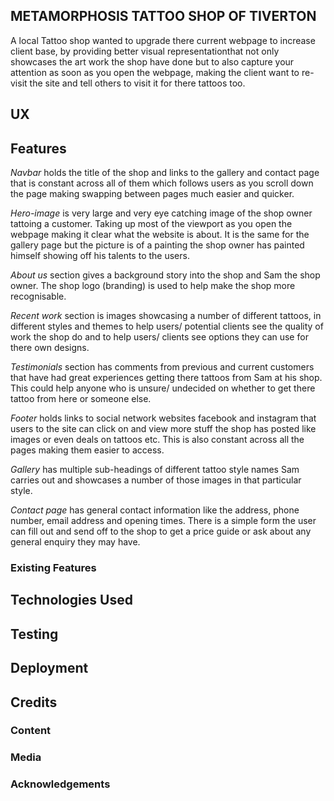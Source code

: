 ## METAMORPHOSIS TATTOO SHOP OF TIVERTON

A local Tattoo shop wanted to upgrade there current webpage to increase client base, by providing better visual 
representationthat not only showcases the art work the shop have done but to also capture your attention as soon
as you open the webpage, making the client want to re-visit the site and tell others to visit it for there tattoos
too.

## UX



## Features

*Navbar* holds the title of the shop and links to the gallery and contact page that is constant across all of them which
follows users as you scroll down the page making swapping between pages much easier and quicker.

*Hero-image* is very large and very eye catching image of the shop owner tattoing a customer. Taking up most of the 
viewport as you open the webpage making it clear what the website is about. It is the same for the gallery page but the picture is
of a painting the shop owner has painted himself showing off his talents to the users.

*About us* section gives a background story into the shop and Sam the shop owner. The shop logo (branding) is used to help make
the shop more recognisable. 

*Recent work* section is images showcasing a number of different tattoos, in different styles and themes to help users/ potential 
clients see the quality of work the shop do and to help users/ clients see options they can use for there own designs.

*Testimonials* section has comments from previous and current customers that have had great experiences getting there tattoos 
from Sam at his shop. This could help anyone who is unsure/ undecided on whether to get there tattoo from here or someone else.

*Footer* holds links to social network websites facebook and instagram that users to the site can click on and view more stuff 
the shop has posted like images or even deals on tattoos etc. This is also constant across all the pages making them easier to
access.

*Gallery* has multiple sub-headings of different tattoo style names Sam carries out and showcases a number of those images in
that particular style.

*Contact page* has general contact information like the address, phone number, email address and opening times. There is a 
simple form the user can fill out and send off to the shop to get a price guide or ask about any general enquiry they may have.

### Existing Features


## Technologies Used


## Testing


## Deployment


## Credits


### Content


### Media


### Acknowledgements